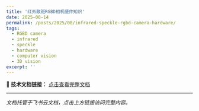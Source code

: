 ```yaml
---
title: '红外散斑RGBD相机硬件知识'
date: 2025-08-14
permalink: /posts/2025/08/infrared-speckle-rgbd-camera-hardware/
tags:
  - RGBD camera
  - infrared
  - speckle
  - hardware
  - computer vision
  - 3D vision
excerpt: ''
---
```


**📄 技术文档链接：** [点击查看完整文档](https://sx759ccbkst.feishu.cn/docx/AO6bdLk9doykTGxywAoc7dXlntc?from=from_copylink)

---

*文档托管于飞书云文档，点击上方链接访问完整内容。*
